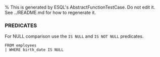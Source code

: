% This is generated by ESQL's AbstractFunctionTestCase. Do not edit it. See ../README.md for how to regenerate it.

### PREDICATES
For NULL comparison use the `IS NULL` and `IS NOT NULL` predicates.

```esql
FROM employees
| WHERE birth_date IS NULL
```
